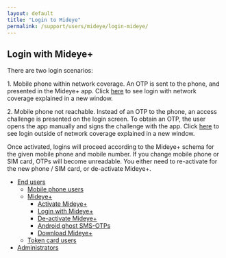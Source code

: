 ```yaml
---
layout: default
title: "Login to Mideye"
permalink: /support/users/mideye/login-mideye/
---
```

 <div class="container" id="content-wrapper">
    <section id="content" class="main">
        <div class="row">
            <div class="breadcrumbs span12">
            </div> <!-- /.span12 -->
             <div class="span12">
             </div>
             <div class="span9">
                 <h1>Login with Mideye+</h1>
                <div class="entry-content">
                    <p>There are two login scenarios:</p>
                    <p>1. Mobile phone within network coverage. An OTP is sent to the phone, and presented in the
                        Mideye+ app. Click <a title="Mideye tour" href="/the-tour/#/11" target="_blank">here</a> to
                        see login with network coverage explained in a new window.</p>
                    <p>2. Mobile phone not reachable. Instead of an OTP to the phone, an access challenge is presented
                        on the login screen. To obtain an OTP, the user opens the app manually and signs the challenge
                        with the app. Click <a title="Mideye tour" href="/the-tour/#/16" target="_blank">here</a> to see
                        login outside of network coverage explained in a new window.</p>
                    <p>Once activated, logins will proceed according to the Mideye+ schema for the given mobile phone
                        and mobile number. If you change mobile phone or SIM card, OTPs will become unreadable. You
                        either need to re-activate for the new phone / SIM card, or de-activate Mideye+.</p>
                </div> <!-- /.entry-content -->
                <div class="faq">
                    <ul class="accordion">
                    </ul>
                </div>
                <div class="faq-extra-content">
                </div>
            </div> <!-- /.span9 -->
            <div class="span3">
                <aside class="sidebar span3">
                     <div class="sidebar-container subnav"> <!-- advanced-sidebar-menu/core-template -->
                        <ul class="child-sidebar-menu">
                            <li class="page_item page-item-182 current_page_ancestor has_children">
                                <a href="/support/users/">End users</a>
                                <ul class="grandchild-sidebar-menu level-0 children">
                                    <li class="page_item page-item-206 has_children"><a
                                            href="/support/users/mobilephone-users/">Mobile phone users</a></li>
                                    <li
                                        class="page_item page-item-209 current_page_ancestor current_page_parent has_children">
                                        <a href="/support/users/mideye/">Mideye+</a>
                                        <ul class="grandchild-sidebar-menu level-1 children">
                                            <li class="page_item page-item-294"><a
                                                    href="/support/users/mideye/activate-mideye/">Activate Mideye+</a>
                                            </li>
                                            <li class="page_item page-item-296 current_page_item"><a
                                                    href="/support/users/mideye/login-mideye/" aria-current="page">Login
                                                    with Mideye+</a></li>
                                            <li class="page_item page-item-298"><a
                                                    href="/support/users/mideye/de-activating-mideye/">De-activate
                                                    Mideye+</a></li>
                                            <li class="page_item page-item-764"><a
                                                    href="/support/users/mideye/android-ghost-sms-otps/">Android ghost
                                                    SMS-OTPs</a></li>
                                            <li class="page_item page-item-2845"><a
                                                    href="/support/users/mideye/mideye-app/">Download Mideye+</a></li>
                                        </ul>
                                    </li>
                                    <li class="page_item page-item-211 has_children"><a
                                            href="/support/users/token-card-users/">Token card users</a></li>
                                </ul>
                            </li>
                            <li class="page_item page-item-172 has_children"><a
                                    href="/support/administrators/">Administrators</a></li>
                        </ul>
                        <!-- End .child-sidebar-menu -->
                    </div>
                </aside>
            </div> <!-- /.span3 -->
        </div> <!-- /.row -->
    </section><!-- #content -->
</div>
<br><br><br><br><br><br><br><br><br>